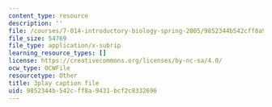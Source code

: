 ```yaml
---
content_type: resource
description: ''
file: /courses/7-014-introductory-biology-spring-2005/9852344b542cff8a9431bcf2c8332696_BhS5s1T1as8.srt
file_size: 54769
file_type: application/x-subrip
learning_resource_types: []
license: https://creativecommons.org/licenses/by-nc-sa/4.0/
ocw_type: OCWFile
resourcetype: Other
title: 3play caption file
uid: 9852344b-542c-ff8a-9431-bcf2c8332696
---
```

